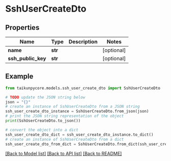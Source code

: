 # SshUserCreateDto


## Properties

Name | Type | Description | Notes
------------ | ------------- | ------------- | -------------
**name** | **str** |  | [optional] 
**ssh_public_key** | **str** |  | [optional] 

## Example

```python
from taikunpycore.models.ssh_user_create_dto import SshUserCreateDto

# TODO update the JSON string below
json = "{}"
# create an instance of SshUserCreateDto from a JSON string
ssh_user_create_dto_instance = SshUserCreateDto.from_json(json)
# print the JSON string representation of the object
print(SshUserCreateDto.to_json())

# convert the object into a dict
ssh_user_create_dto_dict = ssh_user_create_dto_instance.to_dict()
# create an instance of SshUserCreateDto from a dict
ssh_user_create_dto_from_dict = SshUserCreateDto.from_dict(ssh_user_create_dto_dict)
```
[[Back to Model list]](../README.md#documentation-for-models) [[Back to API list]](../README.md#documentation-for-api-endpoints) [[Back to README]](../README.md)


